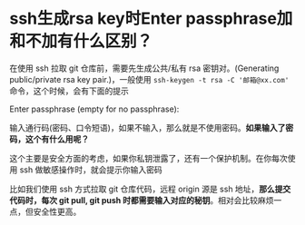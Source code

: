 # ssh生成rsa key时Enter passphrase加和不加有什么区别？

在使用 ssh 拉取 git 仓库前，需要先生成公共/私有 rsa 密钥对。(Generating public/private rsa key pair.)，一般使用 `ssh-keygen -t rsa -C '邮箱@xx.com'` 命令，这个时候，会有下面的提示

Enter passphrase (empty for no passphrase): 

输入通行码(密码、口令短语)，如果不输入，那么就是不使用密码。**如果输入了密码，这个有什么用呢？**

这个主要是安全方面的考虑，如果你私钥泄露了，还有一个保护机制。在你每次使用 ssh 做敏感操作时，就会提示你输入密码

比如我们使用 ssh 方式拉取 git 仓库代码，远程 origin 源是 ssh 地址，**那么提交代码时，每次 git pull, git push 时都需要输入对应的秘钥**。相对会比较麻烦一点，但安全性更高。